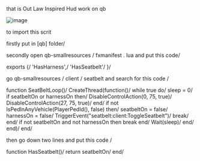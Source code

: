 that is Out Law Inspired Hud work on qb 


![image](https://github.com/user-attachments/assets/8727cc4d-e364-403f-a3d3-af169d7fff05)


to import this scrit

firstly put in [qb] folder/

secondly open qb-smallresources / fxmanifest . lua and put this code/

exports {/
    'HasHarness',/
    'HasSeatbelt'/
}/

go qb-smallresources / client / seatbelt and search for this code /

function SeatBeltLoop()/
    CreateThread(function()/
        while true do/
            sleep = 0/
            if seatbeltOn or harnessOn then/
                DisableControlAction(0, 75, true)/
                DisableControlAction(27, 75, true)/
            end/
            if not IsPedInAnyVehicle(PlayerPedId(), false) then/
                seatbeltOn = false/
                harnessOn = false/
                TriggerEvent("seatbelt:client:ToggleSeatbelt")/
                break/
            end/
            if not seatbeltOn and not harnessOn then break end/
            Wait(sleep)/
        end/
    end)/
end/

then go down two lines and put this code /

function HasSeatbelt()/
    return seatbeltOn/
end/
